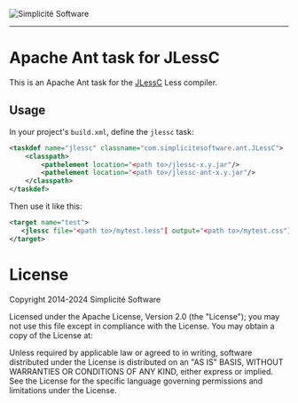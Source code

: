 ![Simplicit&eacute; Software](https://www.simplicite.io/resources/logos/logo250.png)
***

Apache Ant task for JLessC
==========================

This is an Apache Ant task for the [JLessC](https://github.com/i-net-software/jlessc) Less compiler.

Usage
-----

In your project's `build.xml`, define the `jlessc` task:

```xml
<taskdef name="jlessc" classname="com.simplicitesoftware.ant.JLessC">
	<classpath>
		<pathelement location="<path to>/jlessc-x.y.jar"/>
		<pathelement location="<path to>/jlessc-ant-x.y.jar"/>
	</classpath>
</taskdef>
 ```
 
 Then use it like this:
 
 ```xml
<target name="test">
	<jlessc file="<path to>/mytest.less"[ output="<path to>/mytest.css"]/>
</target>
```

License
=======

Copyright 2014-2024 Simplicit&eacute; Software

Licensed under the Apache License, Version 2.0 (the "License");
you may not use this file except in compliance with the License.
You may obtain a copy of the License at:

[](http://www.apache.org/licenses/LICENSE-2.0)

Unless required by applicable law or agreed to in writing, software
distributed under the License is distributed on an "AS IS" BASIS,
WITHOUT WARRANTIES OR CONDITIONS OF ANY KIND, either express or implied.
See the License for the specific language governing permissions and
limitations under the License.